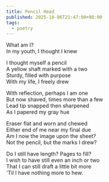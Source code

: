 ```yaml
---
title: Pencil Head
published: 2025-10-06T21:47:00+08:00
tags:
  - poetry
---
```


What am I?\
In my youth, I thought I knew

I thought myself a pencil\
A yellow shaft marked with a two\
Sturdy, filled with purpose\
With my life, I freely drew

With reflection, perhaps I am one\
But now shaved, times more than a few\
Lead tip snapped then sharpened\
As I papered my gray hue

Eraser flat and worn and chewed\
Either end of me near my final due\
Am I now the image upon the sheet?\
Not the pencil, but the marks I drew?

Do I still have length? Pages to fill?\
I wish to have still even an inch or two\
That I can still draft a little bit more\
'Til I have nothing more to hew.


